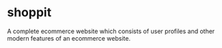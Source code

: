 # shoppit
A complete ecommerce website which consists of user profiles and other modern features of an ecommerce website.
